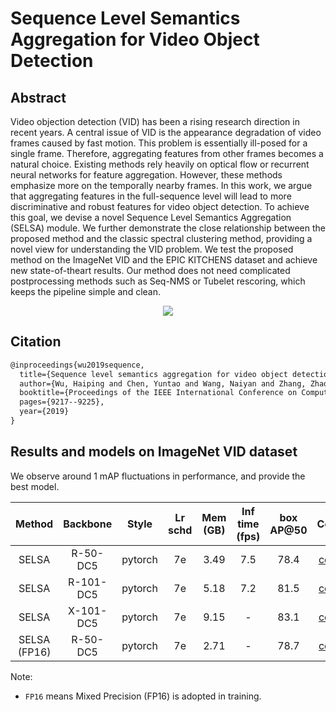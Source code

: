 # Sequence Level Semantics Aggregation for Video Object Detection

## Abstract

<!-- [ABSTRACT] -->

Video objection detection (VID) has been a rising research direction in recent years. A central issue of VID is the appearance degradation of video frames caused by fast motion. This problem is essentially ill-posed for a single frame. Therefore, aggregating features from other frames becomes a natural choice. Existing methods rely heavily on optical flow or recurrent neural networks for feature aggregation. However, these methods emphasize more on the temporally nearby frames. In this work, we argue that aggregating features in the full-sequence level will lead to more discriminative and robust features for video object detection. To achieve this goal, we devise a novel Sequence Level Semantics Aggregation (SELSA) module. We further demonstrate the close relationship between the proposed method and the classic spectral clustering method, providing a novel view for understanding the VID problem. We test the proposed method on the ImageNet VID and the EPIC KITCHENS dataset and achieve new state-of-theart results. Our method does not need complicated postprocessing methods such as Seq-NMS or Tubelet rescoring, which keeps the pipeline simple and clean.

<!-- [IMAGE] -->

<div align="center">
  <img src="https://user-images.githubusercontent.com/34888372/142985636-ad7b2d17-3d29-4b08-90e6-22f6a29dafaf.png"/>
</div>

## Citation

<!-- [ALGORITHM] -->

```latex
@inproceedings{wu2019sequence,
  title={Sequence level semantics aggregation for video object detection},
  author={Wu, Haiping and Chen, Yuntao and Wang, Naiyan and Zhang, Zhaoxiang},
  booktitle={Proceedings of the IEEE International Conference on Computer Vision},
  pages={9217--9225},
  year={2019}
}
```

## Results and models on ImageNet VID dataset

We observe around 1 mAP fluctuations in performance, and provide the best model.

| Method |    Backbone     |  Style  | Lr schd | Mem (GB) | Inf time (fps) | box AP@50 | Config | Download |
| :-------------: | :-------------: | :-----: | :-----: | :------: | :------------: | :----: | :------: | :--------: |
|    SELSA    |    R-50-DC5     |  pytorch  |   7e    | 3.49        | 7.5            | 78.4 | [config](selsa_faster_rcnn_r50_dc5_1x_imagenetvid.py) | [model](https://download.openmmlab.com/mmtracking/vid/selsa/selsa_faster_rcnn_r50_dc5_1x_imagenetvid/selsa_faster_rcnn_r50_dc5_1x_imagenetvid_20201227_204835-2f5a4952.pth) &#124; [log](https://download.openmmlab.com/mmtracking/vid/selsa/selsa_faster_rcnn_r50_dc5_1x_imagenetvid/selsa_faster_rcnn_r50_dc5_1x_imagenetvid_20201227_204835.log.json) |
|    SELSA    |    R-101-DC5     |  pytorch  |   7e    | 5.18        | 7.2              | 81.5 | [config](selsa_faster_rcnn_r101_dc5_1x_imagenetvid.py) | [model](https://download.openmmlab.com/mmtracking/vid/selsa/selsa_faster_rcnn_r101_dc5_1x_imagenetvid/selsa_faster_rcnn_r101_dc5_1x_imagenetvid_20201218_172724-aa961bcc.pth) &#124; [log](https://download.openmmlab.com/mmtracking/vid/selsa/selsa_faster_rcnn_r101_dc5_1x_imagenetvid/selsa_faster_rcnn_r101_dc5_1x_imagenetvid_20201218_172724.log.json) |
|    SELSA    |    X-101-DC5     |  pytorch  |   7e    | 9.15        | -              | 83.1 | [config](selsa_faster_rcnn_x101_dc5_1x_imagenetvid.py) | [model](https://download.openmmlab.com/mmtracking/vid/selsa/selsa_faster_rcnn_x101_dc5_1x_imagenetvid/selsa_faster_rcnn_x101_dc5_1x_imagenetvid_20210825_205641-10252965.pth) &#124; [log](https://download.openmmlab.com/mmtracking/vid/selsa/selsa_faster_rcnn_x101_dc5_1x_imagenetvid/selsa_faster_rcnn_x101_dc5_1x_imagenetvid_20210825_205641.log.json) |
|    SELSA <br> (FP16)   |    R-50-DC5     |  pytorch  |   7e    | 2.71        | -            | 78.7 | [config](selsa_faster_rcnn_r50_dc5_fp16_1x_imagenetvid.py) | [model](https://download.openmmlab.com/mmtracking/fp16/selsa_faster_rcnn_r50_dc5_fp16_1x_imagenetvid_20210728_193846-dce6eb09.pth) &#124; [log](https://download.openmmlab.com/mmtracking/fp16/selsa_faster_rcnn_r50_dc5_fp16_1x_imagenetvid_20210728_193846.log.json) |

Note:

+ `FP16` means Mixed Precision (FP16) is adopted in training.
